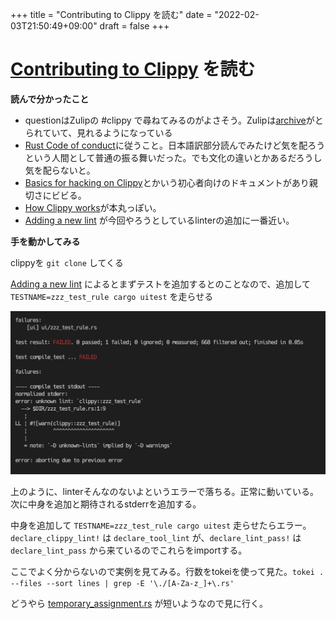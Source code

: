 +++
title = "Contributing to Clippy を読む"
date = "2022-02-03T21:50:49+09:00"
draft = false
+++

# [Contributing to Clippy](https://github.com/rust-lang/rust-clippy/blob/master/CONTRIBUTING.md#writing-code) を読む

**読んで分かったこと**

- questionはZulipの #clippy で尋ねてみるのがよさそう。Zulipは[archive](https://zulip-archive.rust-lang.org/)がとられていて、見れるようになっている
- [Rust Code of conduct](https://www.rust-lang.org/policies/code-of-conduct)に従うこと。日本語訳部分読んでみたけど気を配ろうという人間として普通の振る舞いだった。でも文化の違いとかあるだろうし気を配らないと。
- [Basics for hacking on Clippy](https://github.com/rust-lang/rust-clippy/blob/master/doc/basics.md)とかいう初心者向けのドキュメントがあり親切さにビビる。
- [How Clippy works](https://github.com/rust-lang/rust-clippy/blob/master/CONTRIBUTING.md#how-clippy-works)が本丸っぽい。
- [Adding a new lint](https://github.com/rust-lang/rust-clippy/blob/master/doc/adding_lints.md) が今回やろうとしているlinterの追加に一番近い。

**手を動かしてみる**

clippyを `git clone` してくる

[Adding a new lint](https://github.com/rust-lang/rust-clippy/blob/master/doc/adding_lints.md) によるとまずテストを追加するとのことなので、追加して `TESTNAME=zzz_test_rule cargo uitest` を走らせる

![image-3](./image-3.jpg)

上のように、linterそんなのないよというエラーで落ちる。正常に動いている。次に中身を追加と期待されるstderrを追加する。

中身を追加して `TESTNAME=zzz_test_rule cargo uitest` 走らせたらエラー。`declare_clippy_lint!` は `declare_tool_lint` が、`declare_lint_pass!` は `declare_lint_pass` から来ているのでこれらをimportする。

ここでよく分からないので実例を見てみる。行数をtokeiを使って見た。`tokei . --files --sort lines | grep -E '\./[A-Za-z_]+\.rs'`

どうやら [temporary_assignment.rs](https://github.com/rust-lang/rust-clippy/blob/master/clippy_lints/src/temporary_assignment.rs) が短いようなので見に行く。


